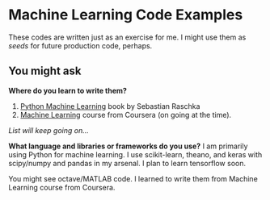 Machine Learning Code Examples
==============================

These codes are written just as an exercise for me. I might use them as *seeds* for future production code, perhaps.



## You might ask

**Where do you learn to write them?**
1. [Python Machine Learning](https://www.packtpub.com/big-data-and-business-intelligence/python-machine-learning) book by Sebastian Raschka
2. [Machine Learning](https://www.coursera.org/learn/machine-learning) course from Coursera (on going at the time).

*List will keep going on...*

**What language and libraries or frameworks do you use?**
I am primarily using Python for machine learning. I use scikit-learn, theano, and keras with scipy/numpy and pandas in my arsenal. I plan to learn tensorflow soon.

You might see octave/MATLAB code. I learned to write them from Machine Learning course from Coursera.
